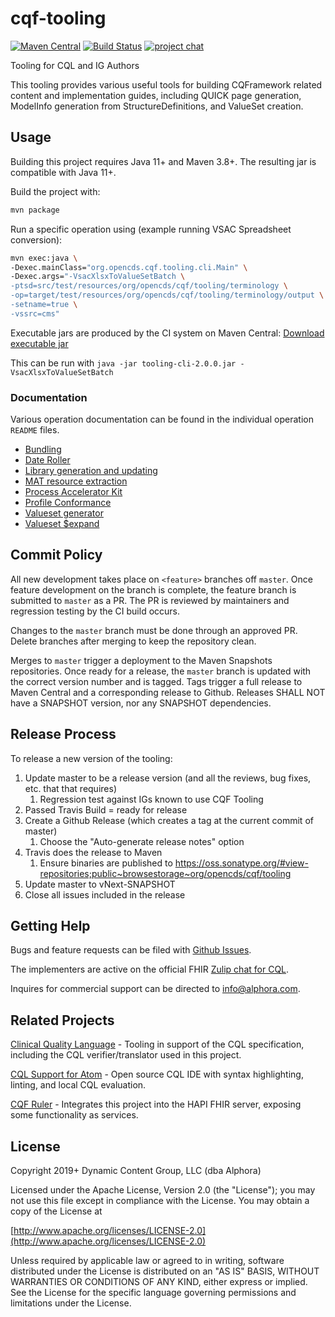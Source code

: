 # cqf-tooling

[![Maven Central](https://maven-badges.herokuapp.com/maven-central/org.opencds.cqf/tooling/badge.svg)](https://maven-badges.herokuapp.com/maven-central/org.opencds.cqf/tooling) [![Build Status](https://www.travis-ci.com/cqframework/cqf-tooling.svg?branch=master)](https://www.travis-ci.com/cqframework/cqf-tooling) [![project chat](https://img.shields.io/badge/zulip-join_chat-brightgreen.svg)](https://chat.fhir.org/#narrow/stream/179220-cql)

Tooling for CQL and IG Authors

This tooling provides various useful tools for building CQFramework related content and implementation guides, including QUICK page generation, ModelInfo generation from StructureDefinitions, and ValueSet creation.

## Usage

Building this project requires Java 11+ and Maven 3.8+. The resulting jar is compatible with Java 11+.

Build the project with:

```bash
mvn package
```

Run a specific operation using (example running VSAC Spreadsheet conversion):

```bash
mvn exec:java \
-Dexec.mainClass="org.opencds.cqf.tooling.cli.Main" \
-Dexec.args="-VsacXlsxToValueSetBatch \
-ptsd=src/test/resources/org/opencds/cqf/tooling/terminology \
-op=target/test/resources/org/opencds/cqf/tooling/terminology/output \
-setname=true \
-vssrc=cms"
```

Executable jars are produced by the CI system on Maven Central: [Download executable jar](https://oss.sonatype.org/service/local/artifact/maven/redirect?r=releases&g=org.opencds.cqf&a=tooling-cli&v=LATEST)

This can be run with `java -jar tooling-cli-2.0.0.jar -VsacXlsxToValueSetBatch`

### Documentation
Various operation documentation can be found in the individual operation `README` files.
- [Bundling](tooling/src/main/java/org/opencds/cqf/tooling/operations/bundle/README.md)
- [Date Roller](tooling/src/main/java/org/opencds/cqf/tooling/operations/dateroller/README.md)
- [Library generation and updating](tooling/src/main/java/org/opencds/cqf/tooling/operations/library/README.md)
- [MAT resource extraction](tooling/src/main/java/org/opencds/cqf/tooling/operations/mat/README.md)
- [Process Accelerator Kit](tooling/src/main/java/org/opencds/cqf/tooling/operations/acceleratorkit/README.md)
- [Profile Conformance](tooling/src/main/java/org/opencds/cqf/tooling/operations/validation/README.md)
- [Valueset generator](tooling/src/main/java/org/opencds/cqf/tooling/operations/valueset/generate/config/README.md)
- [Valueset $expand](tooling/src/main/java/org/opencds/cqf/tooling/operations/valueset/expansion/README.md)


## Commit Policy

All new development takes place on `<feature>` branches off `master`. Once feature development on the branch is complete, the feature branch is submitted to `master` as a PR. The PR is reviewed by maintainers and regression testing by the CI build occurs.

Changes to the `master` branch must be done through an approved PR. Delete branches after merging to keep the repository clean.

Merges to `master` trigger a deployment to the Maven Snapshots repositories. Once ready for a release, the `master` branch is updated with the correct version number and is tagged. Tags trigger a full release to Maven Central and a corresponding release to Github. Releases SHALL NOT have a SNAPSHOT version, nor any SNAPSHOT dependencies.

## Release Process

To release a new version of the tooling:
1. Update master to be a release version (and all the reviews, bug fixes, etc. that that requires)
   1. Regression test against IGs known to use CQF Tooling
2. Passed Travis Build = ready for release
3. Create a Github Release (which creates a tag at the current commit of master)
   1. Choose the "Auto-generate release notes" option
4. Travis does the release to Maven
   1. Ensure binaries are published to https://oss.sonatype.org/#view-repositories;public~browsestorage~org/opencds/cqf/tooling
5. Update master to vNext-SNAPSHOT
6. Close all issues included in the release

## Getting Help

Bugs and feature requests can be filed with [Github Issues](https://github.com/cqframework/cqf-tooling/issues).

The implementers are active on the official FHIR [Zulip chat for CQL](https://chat.fhir.org/#narrow/stream/179220-cql).

Inquires for commercial support can be directed to [info@alphora.com](info@alphora.com).

## Related Projects

[Clinical Quality Language](https://github.com/cqframework/clinical_quality_language) - Tooling in support of the CQL specification, including the CQL verifier/translator used in this project.

[CQL Support for Atom](https://atom.io/packages/language-cql) - Open source CQL IDE with syntax highlighting, linting, and local CQL evaluation.

[CQF Ruler](https://github.com/DBCG/cqf-ruler) - Integrates this project into the HAPI FHIR server, exposing some functionality as services.

## License

Copyright 2019+ Dynamic Content Group, LLC (dba Alphora)

Licensed under the Apache License, Version 2.0 (the "License");
you may not use this file except in compliance with the License.
You may obtain a copy of the License at

[http://www.apache.org/licenses/LICENSE-2.0](http://www.apache.org/licenses/LICENSE-2.0)

Unless required by applicable law or agreed to in writing, software
distributed under the License is distributed on an "AS IS" BASIS,
WITHOUT WARRANTIES OR CONDITIONS OF ANY KIND, either express or implied.
See the License for the specific language governing permissions and
limitations under the License.
